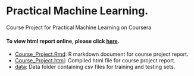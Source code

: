 Practical Machine Learning.
===========================

Course Project for Practical Machine Learning on Coursera

#### To view html report online, please click [here](http://htmlpreview.github.io/?https://github.com/NCLIVIO/Practical-Learning-Machine/blob/gh-pages/Course_Project.html).         

* [Course_Project.Rmd](./Course_Project.Rmd): R markdown document for course project report.        
* [Course_Project.html](./Course_Project.html): Compiled html file for course project report.   
* [data](./data): Data folder containing csv files for training and testing sets.        

